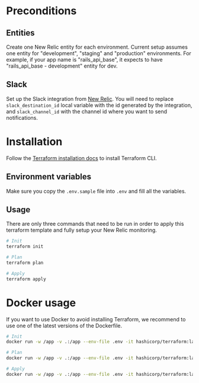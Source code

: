 # Preconditions

## Entities
Create one New Relic entity for each environment. Current setup assumes one entity for "development", "staging" and "production" environments. For example, if your app name is "rails_api_base", it expects to have "rails_api_base - development" entity for dev.

## Slack
Set up the Slack integration from [New Relic](https://docs.newrelic.com/docs/alerts/get-notified/notification-integrations/). You will need to replace `slack_destination_id` local variable with the id generated by the integration, and `slack_channel_id` with the channel id where you want to send notifications.

# Installation

Follow the [Terraform installation docs](https://developer.hashicorp.com/terraform/tutorials/aws-get-started/install-cli) to install Terraform CLI.

## Environment variables
Make sure you copy the `.env.sample` file into `.env` and fill all the variables.

## Usage

There are only three commands that need to be run in order to apply this terraform template and fully setup your New Relic monitoring.

```bash
# Init
terraform init

# Plan
terraform plan

# Apply
terraform apply
```

# Docker usage

If you want to use Docker to avoid installing Terraform, we recommend to use one of the latest versions of the Dockerfile.

```bash
# Init
docker run -w /app -v .:/app --env-file .env -it hashicorp/terraform:latest init

# Plan
docker run -w /app -v .:/app --env-file .env -it hashicorp/terraform:latest plan

# Apply
docker run -w /app -v .:/app --env-file .env -it hashicorp/terraform:latest apply
```
